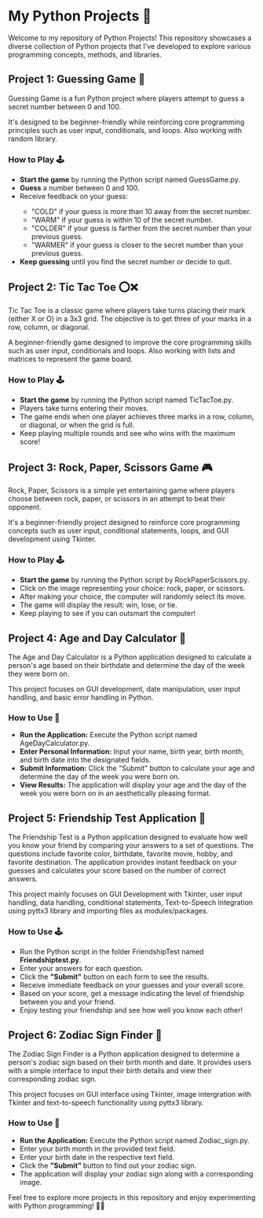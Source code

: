 <h1>My Python Projects 🚀</h1>

<p>Welcome to my repository of Python Projects! This repository showcases a diverse collection of Python projects that I've developed to explore various programming concepts, methods, and libraries.</p>

<h2>Project 1: Guessing Game 🎲</h2>
<p>Guessing Game is a fun Python project where players attempt to guess a secret number between 0 and 100.</p>
<p>It's designed to be beginner-friendly while reinforcing core programming principles such as user input, conditionals, and loops. Also working with random library. </p>

<h3>How to Play 🕹️</h3>
<ul>
    <li><strong>Start the game</strong> by running the Python script named GuessGame.py.</li>
    <li><strong>Guess</strong> a number between 0 and 100.</li>
    <li>Receive feedback on your guess:</li>
    <ul>
        <li>"COLD" if your guess is more than 10 away from the secret number.</li>
        <li>"WARM" if your guess is within 10 of the secret number.</li>
        <li>"COLDER" if your guess is farther from the secret number than your previous guess.</li>
        <li>"WARMER" if your guess is closer to the secret number than your previous guess.</li>
    </ul>
    <li><strong>Keep guessing</strong> until you find the secret number or decide to quit.</li>
</ul>

<h2>Project 2: Tic Tac Toe ⭕❌</h2>
<p>Tic Tac Toe is a classic game where players take turns placing their mark (either X or O) in a 3x3 grid. The objective is to get three of your marks in a row, column, or diagonal.</p>
<p>A beginner-friendly game designed to improve the core programming skills such as user input, conditionals and loops. Also working with lists and matrices to represent the game board.</p>

<h3>How to Play 🕹️</h3>
<ul>
    <li><strong>Start the game</strong> by running the Python script named TicTacToe.py.</li>
    <li>Players take turns entering their moves.</li>
    <li>The game ends when one player achieves three marks in a row, column, or diagonal, or when the grid is full.</li>
    <li>Keep playing multiple rounds and see who wins with the maximum score!</li>
</ul>

<h2>Project 3: Rock, Paper, Scissors Game 🎮</h2>
<p>Rock, Paper, Scissors is a simple yet entertaining game where players choose between rock, paper, or scissors in an attempt to beat their opponent. </p>
<p>It's a beginner-friendly project designed to reinforce core programming concepts such as user input, conditional statements, loops, and GUI development using Tkinter.</p>

<h3>How to Play 🕹️</h3>
<ul>
    <li><strong>Start the game</strong> by running the Python script by RockPaperScissors.py.</li>
    <li>Click on the image representing your choice: rock, paper, or scissors.</li>
    <li>After making your choice, the computer will randomly select its move.</li>
    <li>The game will display the result: win, lose, or tie.</li>
    <li>Keep playing to see if you can outsmart the computer!</li>
</ul>

<h2>Project 4: Age and Day Calculator 📅</h2>
<p>The Age and Day Calculator is a Python application designed to calculate a person's age based on their birthdate and determine the day of the week they were born on. </p>
<p>This project focuses on GUI development, date manipulation, user input handling, and basic error handling in Python.</p>

<h3>How to Use 📝</h3>
<ul>
    <li><strong>Run the Application:</strong> Execute the Python script named AgeDayCalculator.py.</li>
    <li><strong>Enter Personal Information:</strong> Input your name, birth year, birth month, and birth date into the designated fields.</li>
    <li><strong>Submit Information:</strong> Click the "Submit" button to calculate your age and determine the day of the week you were born on.</li>
    <li><strong>View Results:</strong> The application will display your age and the day of the week you were born on in an aesthetically pleasing format.</li>
</ul>

<h2>Project 5: Friendship Test Application 🤝</h2>

<p>The Friendship Test is a Python application designed to evaluate how well you know your friend by comparing your answers to a set of questions. The questions include favorite color, birthdate, favorite movie, hobby, and favorite destination. The application provides instant feedback on your guesses and calculates your score based on the number of correct answers.</p>
<p>This project mainly focuses on GUI Development with Tkinter, user input handling, data handling, conditional statements, Text-to-Speech Integration using pyttx3 library and importing files as modules/packages.</p>

<h3>How to Use 🕹️</h3>
<ul>
    <li>Run the Python script in the folder FriendshipTest named <strong>Friendshiptest.py</strong>.</li>
    <li>Enter your answers for each question.</li>
    <li>Click the <strong>"Submit"</strong> button on each form to see the results.</li>
    <li>Receive immediate feedback on your guesses and your overall score.</li>
    <li>Based on your score, get a message indicating the level of friendship between you and your friend.</li>
  <li>Enjoy testing your friendship and see how well you know each other!</li>
</ul>

<h2>Project 6: Zodiac Sign Finder 🌟</h2>
<p>The Zodiac Sign Finder is a Python application designed to determine a person's zodiac sign based on their birth month and date. It provides users with a simple interface to input their birth details and view their corresponding zodiac sign.</p>
<p>This project focuses on GUI interface using Tkinter, image intergration with Tkinter and text-to-speech functionality using pyttx3 library.</p>
<h3>How to Use 🔄</h3>
<ul>
    <li><strong>Run the Application:</strong> Execute the Python script named Zodiac_sign.py.</li>
    <li>Enter your birth month in the provided text field.</li>
    <li>Enter your birth date in the respective text field.</li>
    <li>Click the <strong>"Submit" </strong>button to find out your zodiac sign.</li>
    <li>The application will display your zodiac sign along with a corresponding image.</li>
</ul>




<p>Feel free to explore more projects in this repository and enjoy experimenting with Python programming! 🐍✨</p>
